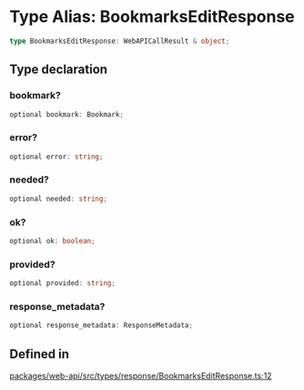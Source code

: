 # Type Alias: BookmarksEditResponse

```ts
type BookmarksEditResponse: WebAPICallResult & object;
```

## Type declaration

### bookmark?

```ts
optional bookmark: Bookmark;
```

### error?

```ts
optional error: string;
```

### needed?

```ts
optional needed: string;
```

### ok?

```ts
optional ok: boolean;
```

### provided?

```ts
optional provided: string;
```

### response\_metadata?

```ts
optional response_metadata: ResponseMetadata;
```

## Defined in

[packages/web-api/src/types/response/BookmarksEditResponse.ts:12](https://github.com/slackapi/node-slack-sdk/blob/main/packages/web-api/src/types/response/BookmarksEditResponse.ts#L12)
